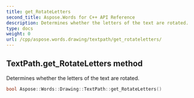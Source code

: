 ```yaml
---
title: get_RotateLetters
second_title: Aspose.Words for C++ API Reference
description: Determines whether the letters of the text are rotated. 
type: docs
weight: 0
url: /cpp/aspose.words.drawing/textpath/get_rotateletters/
---
```

## TextPath.get_RotateLetters method


Determines whether the letters of the text are rotated.

```cpp
bool Aspose::Words::Drawing::TextPath::get_RotateLetters()
```

